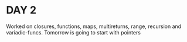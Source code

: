 # DAY 2

Worked on closures, functions, maps, multireturns, range, recursion and variadic-funcs. Tomorrow is going to start with pointers
